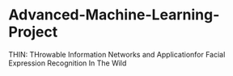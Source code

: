 # Advanced-Machine-Learning-Project
THIN: THrowable Information Networks and Applicationfor Facial Expression Recognition In The Wild

